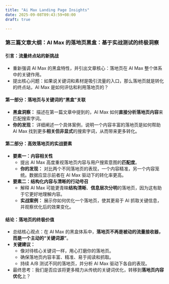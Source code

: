 ```yaml
---
title: "Ai Max Landing Page Insights"
date: 2025-09-08T09:43:59+08:00
draft: true

---
```

### **第三篇文章大纲：AI Max 的落地页黑盒：基于实战测试的终极洞察**

#### **引言：流量终点站的新挑战**
* 重新强调 AI Max 的黑盒特性，并引出文章核心：落地页在 AI Max 整个体系中的关键作用。
* 提出核心问题：如果说关键词和素材是吸引流量的入口，那么落地页就是转化的终点站，AI Max 是如何评估和利用落地页的？

#### **第一部分：落地页与关键词的“黑盒”关联**
* **黑盒洞察：** 描述在第一篇文章中提到的，AI Max 如何**直接分析落地页内容**来匹配搜索字词。
* **你的发现：** 详细阐述一个具体案例，说明一个内容丰富的落地页是如何帮助 AI Max 找到更多**相关但非显式**的搜索字词，从而带来更多转化。

#### **第二部分：高效落地页的实战要素**
* **要素一：内容相关性**
    * 提出 AI Max 高度重视落地页内容与用户搜索意图的**匹配度**。
    * **你的发现：** 对比两个不同落地页的表现，一个内容精准，另一个内容笼统。数据应显示前者在 AI Max 驱动下的转化率更高。
* **要素二：结构化内容与清晰的行动号召**
    * 解释 AI Max 可能更青睐**结构清晰**、**信息层次分明**的落地页，因为这有助于它更好地理解内容。
    * **实战案例：** 展示你如何优化一个落地页，使其更易于 AI 抓取关键信息，并观察优化后的效果变化。

#### **结论：落地页的终极价值**
* 总结核心观点：在 AI Max 的黑盒体系中，**落地页不再是被动的流量接收器，而是一个主动的“关键词源”**。
* **关键建议：**
    * 像对待核心关键词一样，用心打磨你的落地页。
    * 确保落地页内容丰富、精准、易于阅读和抓取。
    * 持续 A/B 测试不同的落地页，并分析 AI Max 驱动下各自的表现。
* 最终思考：我们是否应该将更多精力从传统的关键词优化，转移到**落地页内容优化**上？
